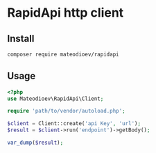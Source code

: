 # RapidApi http client

## Install
```bash
composer require mateodioev/rapidapi
```

## Usage

```php
<?php
use Mateodioev\RapidApi\Client;

require 'path/to/vendor/autoload.php';

$client = Client::create('api Key', 'url');
$result = $client->run('endpoint')->getBody();

var_dump($result);
```
